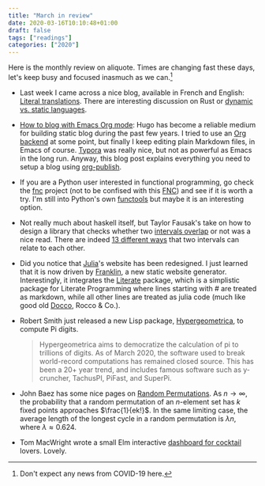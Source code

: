 ```yaml
---
title: "March in review"
date: 2020-03-16T10:10:48+01:00
draft: false
tags: ["readings"]
categories: ["2020"]
---
```


Here is the monthly review on aliquote. Times are changing fast these days, let's keep busy and focused inasmuch as we can.[^1]

- Last week I came across a nice blog, available in French and English: [Literal translations](https://blog.merigoux.ovh/en/table-of-contents.html). There are interesting discussion on Rust or [dynamic vs. static languages](https://blog.merigoux.ovh/en/2017/07/19/static-or-dynamic.html).
- [How to blog with Emacs Org mode](https://opensource.com/article/20/3/blog-emacs): Hugo has become a reliable medium for building static blog during the past few years. I tried to use an [Org backend](/post/blogging-with-ox-hugo/) at some point, but finally I keep editing plain Markdown files, in Emacs of course. [Typora](/post/typora/) was really nice, but not as powerful as Emacs in the long run. Anyway, this blog post explains everything you need to setup a blog using [org-publish](https://orgmode.org/worg/org-tutorials/org-publish-html-tutorial.html).
- If you are a Python user interested in functional programming, go check the [fnc](https://github.com/dgilland/fnc) project (not to be confised with this [FNC](https://github.com/tobydriscoll/fnc-extras/tree/master/python)) and see if it is worth a try. I'm still into Python's own [functools](https://docs.python.org/3.7/library/functools.html) but maybe it is an interesting option.
- Not really much about haskell itself, but Taylor Fausak's take on how to design a library that checks whether two [intervals overlap](http://taylor.fausak.me/2020/03/13/relate-intervals-with-rampart/) or not was a nice read. There are indeed [13 different ways](https://stackoverflow.com/a/5601502) that two intervals can relate to each other.
- Did you notice that [Julia](https://julialang.org)'s website has been redesigned. I just learned that it is now driven by [Franklin](https://franklinjl.org), a new static website generator. Interestingly, it integrates the [Literate](https://github.com/fredrikekre/Literate.jl) package, which is a simplistic package for Literate Programming where lines starting with # are treated as markdown, while all other lines are treated as julia code (much like good old [Docco](https://ashkenas.com/docco/), Rocco & Co.).
- Robert Smith just released a new Lisp package, [Hypergeometrica](https://github.com/stylewarning/hypergeometrica), to compute Pi digits.

  > Hypergeometrica aims to democratize the calculation of pi to trillions of digits. As of March 2020, the software used to break world-record computations has remained closed source. This has been a 20+ year trend, and includes famous software such as y-cruncher, TachusPI, PiFast, and SuperPi.

- John Baez has some nice pages on [Random Permutations](http://math.ucr.edu/home/baez/permutations/). As $n\to\infty$, the probability that a random permutation of an $n$-element set has $k$ fixed points approaches $\frac{1}{ek!}$. In the same limiting case, the average length of the longest cycle in a random permutation is $\lambda n$, where $\lambda\approx 0.624$.
- Tom MacWright wrote a small Elm interactive [dashboard for cocktail](https://oldfashioned.tech) lovers. Lovely.

[^1]: Don't expect any news from COVID-19 here.
